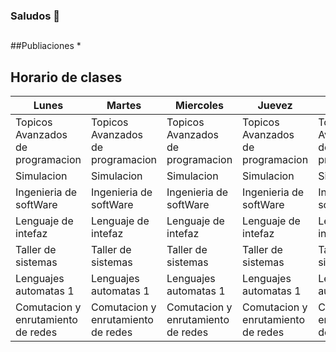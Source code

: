 ### Saludos 👋



##


##Publiaciones
*


## Horario de clases
|               Lunes              |               Martes             |             Miercoles            |              Juevez              |               Viernes            |
|----------------------------------|----------------------------------|----------------------------------|----------------------------------|----------------------------------|
|Topicos Avanzados de programacion |Topicos Avanzados de programacion | Topicos Avanzados de programacion| Topicos Avanzados de programacion| Topicos Avanzados de programacion| 
|             Simulacion           |             Simulacion           |             Simulacion           |             Simulacion           |             Simulacion           |
|      Ingenieria de softWare      |      Ingenieria de softWare      |      Ingenieria de softWare      |      Ingenieria de softWare      |      Ingenieria de softWare      |
|         Lenguaje de intefaz      |         Lenguaje de intefaz      |         Lenguaje de intefaz      |         Lenguaje de intefaz      |         Lenguaje de intefaz      |
|         Taller de sistemas       |         Taller de sistemas       |         Taller de sistemas       |         Taller de sistemas       |         Taller de sistemas       |
|        Lenguajes automatas 1     |        Lenguajes automatas 1     |        Lenguajes automatas 1     |        Lenguajes automatas 1     |        Lenguajes automatas 1     |
|Comutacion y enrutamiento de redes|Comutacion y enrutamiento de redes|Comutacion y enrutamiento de redes|Comutacion y enrutamiento de redes|Comutacion y enrutamiento de redes|

<!--
**ORDennisA/ORDennisA** is a ✨ _special_ ✨ repository because its `README.md` (this file) appears on your GitHub profile.
-->
